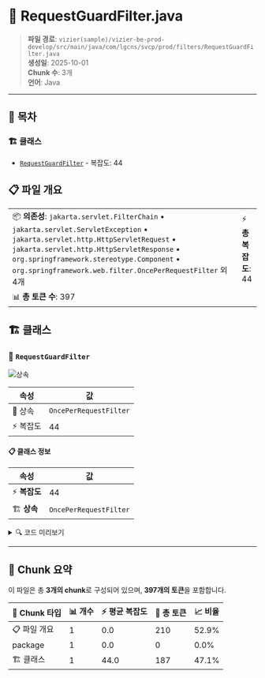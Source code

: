 # 📄 RequestGuardFilter.java

> **파일 경로**: `vizier(sample)/vizier-be-prod-develop/src/main/java/com/lgcns/svcp/prod/filters/RequestGuardFilter.java`  
> **생성일**: 2025-10-01  
> **Chunk 수**: 3개  
> **언어**: Java
---

## 📑 목차

### 🏗️ 클래스
- [`RequestGuardFilter`](#class-requestguardfilter) - 복잡도: 44

## 📋 파일 개요

| | |
|--|--|
| 📦 **의존성**: `jakarta.servlet.FilterChain` • `jakarta.servlet.ServletException` • `jakarta.servlet.http.HttpServletRequest` • `jakarta.servlet.http.HttpServletResponse` • `org.springframework.stereotype.Component` • `org.springframework.web.filter.OncePerRequestFilter` 외 4개 | ⚡ **총 복잡도**: 44 |
| 📊 **총 토큰 수**: 397 |  |



## 🏗️ 클래스

### <a id="class-requestguardfilter"></a>🎯 `RequestGuardFilter`

![상속](https://img.shields.io/badge/상속-1개-blue)

| 속성 | 값 |
|------|----|
| 🧬 상속 | `OncePerRequestFilter` |
| ⚡ 복잡도 | 44 |



#### 📋 클래스 정보

| 속성 | 값 |
|------|----|
| ⚡ **복잡도** | 44 || 📍 **라인 범위** | 16-16 |
| 🏗️ **상속** | `OncePerRequestFilter` || 🏷️ **태그** | `class, java` |

<details>
<summary>🔍 코드 미리보기</summary>

```java
public class RequestGuardFilter extends OncePerRequestFilter {

    private static final Pattern PATH_ALLOW =
            Pattern.compile("^[A-Za-z0-9._~!$&'()*+,;=:@/\\-`\\[\\]{}|^<>\\\\]*$");

    // TODO xss 임시
    private static final Pattern FORBIDDEN =
            Pattern.compile("(?i)(<script|javascript:|data:text/html|onerror=|onload=)");

    // 과도한 URI로 인한 DoS 방지
    private static final int MAX_URI_LENGTH = 4096;
    private static final int MAX_QS_LENGTH  = 4096;

    @Override
    protected void doFilterInternal(HttpServletRequest req, HttpServletResponse res, FilterChain chain)
            throws ServletException, IOException {

        String rawUri = req.getRequestURI();
        String rawQs  = req.getQueryString();

        if ((rawUri != null && rawUri.length() > MAX_URI_...
```

**Chunk 정보**
- 🆔 **ID**: `4e4a2b37f436`
- 📍 **라인**: 16-16
- 📊 **토큰**: 187
- 🏷️ **태그**: `class, java`

</details>

---





## 🧩 Chunk 요약

이 파일은 총 **3개의 chunk**로 구성되어 있으며, **397개의 토큰**을 포함합니다.

| 🧩 Chunk 타입 | 📊 개수 | ⚡ 평균 복잡도 | 📝 총 토큰 | 📈 비율 |
|---------------|--------|-------------|----------|--------|
| 📋 파일 개요 | 1 | 0.0 | 210 | 52.9% |
| package | 1 | 0.0 | 0 | 0.0% |
| 🏗️ 클래스 | 1 | 44.0 | 187 | 47.1% |

